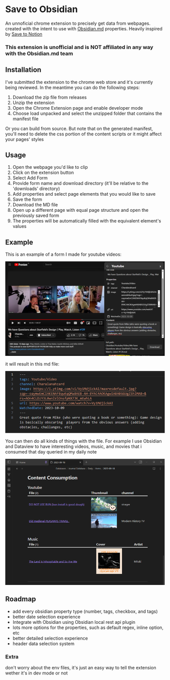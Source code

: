 # Save to Obsidian

An unnoficial chrome extension to precisely get data from webpages. created with the intent to use with [Obsidian.md](https://obsidian.md/) properties. Heavily inspired by [Save to Notion](https://chrome.google.com/webstore/detail/save-to-notion/ldmmifpegigmeammaeckplhnjbbpccmm)
### This extension is unofficial and is **NOT** affiliated in any way with the Obsidian.md team

## Installation

I've submitted the extension to the chrome web store and it's currently being reviewed. In the meantime you can do the following steps:
1. Download the zip file from releases
2. Unzip the extension
3. Open the Chrome Extension page and enable developer mode
4. Choose load unpacked and select the unzipped folder that contains the manifest file

Or you can build from source. But note that on the generated manifest, you'll need to delete the css portion of the content scripts or it might affect your pages' styles

## Usage

1. Open the webpage you'd like to clip
2. Click on the extension button
3. Select Add Form
4. Provide form name and download directory (it'll be relative to the 'downloads' directory)
5. Add properties and select page elements that you would like to save
6. Save the form
7. Download the MD file
8. Open up a different page with equal page structure and open the previously saved form
9. The properties will be automatically filled with the equivalent element's values

## Example

This is an example of a form I made for youtube videos:

![Youtube Page](./public/example/Youtube%20Page.png)

it will result in this md file:

![Youtube Result](./public/example/Youtube%20Result.png)

You can then do all kinds of things with the file. For example I use Obsidian and Dataview to have interesting videos, music, and movies that i consumed that day queried in my daily note

![Daily Note](./public/example/Daily%20Note.png)

## Roadmap

- add every obsidian property type (number, tags, checkbox, and tags)
- better date selection experience
- Integrate with Obsidian using Obsidian local rest api plugin
- lots more options for the properties, such as default regex, inline option, etc
- better detailed selection experience
- header data selection system

### Extra

don't worry about the env files, it's just an easy way to tell the extension wether it's in dev mode or not
